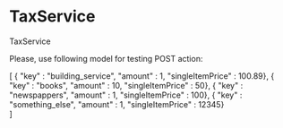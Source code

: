 # TaxService
TaxService


Please, use following model for testing POST action:

[
{  "key" : "building_service", "amount" : 1, "singleItemPrice" : 100.89}, 
{  "key" : "books", "amount" : 10, "singleItemPrice" : 50},
{  "key" : "newspappers", "amount" : 1, "singleItemPrice" : 100},
{  "key" : "something_else", "amount" : 1, "singleItemPrice" : 12345}  
]
